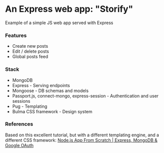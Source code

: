 # An Express web app: "Storify"

Example of a simple JS web app served with Express

### Features
- Create new posts
- Edit / delete posts
- Global posts feed

### Stack
- MongoDB
- Express - Serving endpoints
- Mongoose - DB schemas and models
- Passport.js, connect-mongo, express-session - Authentication and user sessions
- Pug - Templating
- Bulma CSS framework - Design system

### References
Based on this excellent tutorial, but with a different templating engine, and a different CSS framework: [Node.js App From Scratch | Express, MongoDB & Google OAuth](https://youtu.be/SBvmnHTQIPY)
